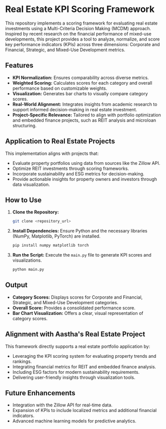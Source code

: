 # Real Estate KPI Scoring Framework

This repository implements a scoring framework for evaluating real estate investments using a Multi-Criteria Decision Making (MCDM) approach. Inspired by recent research on the financial performance of mixed-use developments, this project provides a tool to analyze, normalize, and score key performance indicators (KPIs) across three dimensions: Corporate and Financial, Strategic, and Mixed-Use Development metrics.

## Features
- **KPI Normalization:** Ensures comparability across diverse metrics.
- **Weighted Scoring:** Calculates scores for each category and overall performance based on customizable weights.
- **Visualization:** Generates bar charts to visually compare category scores.
- **Real-World Alignment:** Integrates insights from academic research to support informed decision-making in real estate investment.
- **Project-Specific Relevance:** Tailored to align with portfolio optimization and embedded finance projects, such as REIT analysis and microloan structuring.

## Application to Real Estate Projects
This implementation aligns with projects that:
- Evaluate property portfolios using data from sources like the Zillow API.
- Optimize REIT investments through scoring frameworks.
- Incorporate sustainability and ESG metrics for decision-making.
- Provide actionable insights for property owners and investors through data visualization.

## How to Use
1. **Clone the Repository:**
   ```bash
   git clone <repository_url>
   ```
2. **Install Dependencies:**
   Ensure Python and the necessary libraries (NumPy, Matplotlib, PyTorch) are installed.
   ```bash
   pip install numpy matplotlib torch
   ```
3. **Run the Script:**
   Execute the `main.py` file to generate KPI scores and visualizations.
   ```bash
   python main.py
   ```

## Output
- **Category Scores:** Displays scores for Corporate and Financial, Strategic, and Mixed-Use Development categories.
- **Overall Score:** Provides a consolidated performance score.
- **Bar Chart Visualization:** Offers a clear, visual representation of category scores.

## Alignment with Aastha's Real Estate Project
This framework directly supports a real estate portfolio application by:
- Leveraging the KPI scoring system for evaluating property trends and rankings.
- Integrating financial metrics for REIT and embedded finance analysis.
- Including ESG factors for modern sustainability requirements.
- Delivering user-friendly insights through visualization tools.

## Future Enhancements
- Integration with the Zillow API for real-time data.
- Expansion of KPIs to include localized metrics and additional financial indicators.
- Advanced machine learning models for predictive analytics.


